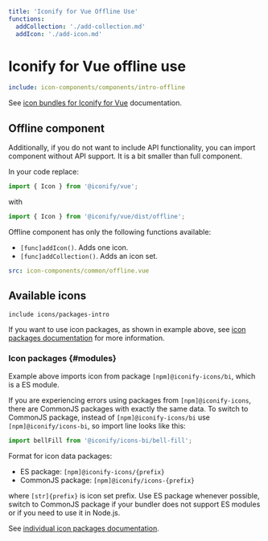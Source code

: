 ```yaml
title: 'Iconify for Vue Offline Use'
functions:
  addCollection: './add-collection.md'
  addIcon: './add-icon.md'
```

# Iconify for Vue offline use

```yaml
include: icon-components/components/intro-offline
```

See [icon bundles for Iconify for Vue](../../icon-components/bundles/vue.md) documentation.

## Offline component

Additionally, if you do not want to include API functionality, you can import component without API support. It is a bit smaller than full component.

In your code replace:

```js
import { Icon } from '@iconify/vue';
```

with

```js
import { Icon } from '@iconify/vue/dist/offline';
```

Offline component has only the following functions available:

- `[func]addIcon()`. Adds one icon.
- `[func]addCollection()`. Adds an icon set.

```yaml
src: icon-components/common/offline.vue
```

## Available icons

`include icons/packages-intro`

If you want to use icon packages, as shown in example above, see [icon packages documentation](../../icons/icons.md) for more information.

### Icon packages {#modules}

Example above imports icon from package `[npm]@iconify-icons/bi`, which is a ES module.

If you are experiencing errors using packages from `[npm]@iconify-icons`, there are CommonJS packages with exactly the same data. To switch to CommonJS package, instead of `[npm]@iconify-icons/bi` use `[npm]@iconify/icons-bi`, so import line looks like this:

```js
import bellFill from '@iconify/icons-bi/bell-fill';
```

Format for icon data packages:

- ES package: `[npm]@iconify-icons/{prefix}`
- CommonJS package: `[npm]@iconify/icons-{prefix}`

where `[str]{prefix}` is icon set prefix. Use ES package whenever possible, switch to CommonJS package if your bundler does not support ES modules or if you need to use it in Node.js.

See [individual icon packages documentation](../../icons/icons.md).
